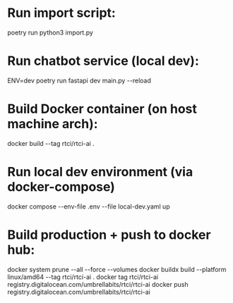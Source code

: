 
# Run import script:
poetry run python3 import.py

# Run chatbot service (local dev): 
ENV=dev poetry run fastapi dev main.py --reload

# Build Docker container (on host machine arch): 
docker build --tag rtci/rtci-ai .

# Run local dev environment (via docker-compose)
docker compose --env-file .env --file local-dev.yaml up

# Build production + push to docker hub:
docker system prune --all --force --volumes
docker buildx build --platform linux/amd64 --tag rtci/rtci-ai .
docker tag rtci/rtci-ai registry.digitalocean.com/umbrellabits/rtci/rtci-ai
docker push registry.digitalocean.com/umbrellabits/rtci/rtci-ai
